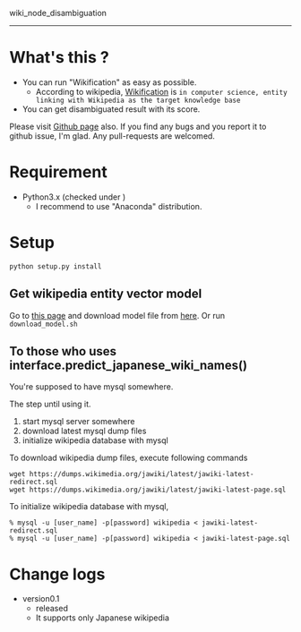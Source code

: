 wiki_node_disambiguation
- - -

# What's this ?

- You can run "Wikification" as easy as possible.
    - According to wikipedia, [Wikification](https://en.wikipedia.org/wiki/Wikification) is `in computer science, entity linking with Wikipedia as the target knowledge base`
- You can get disambiguated result with its score.

Please visit [Github page](https://github.com/Kensuke-Mitsuzawa/word2vec_wikification_py) also.
If you find any bugs and you report it to github issue, I'm glad.
Any pull-requests are welcomed.


# Requirement

- Python3.x (checked under )
    - I recommend to use "Anaconda" distribution.

# Setup

`python setup.py install`

## Get wikipedia entity vector model

Go to [this page](http://www.cl.ecei.tohoku.ac.jp/~m-suzuki/jawiki_vector/) and download model file from [here](http://www.cl.ecei.tohoku.ac.jp/~m-suzuki/jawiki_vector/entity_vector.tar.bz2).
Or run `download_model.sh`

## To those who uses interface.predict_japanese_wiki_names()

You're supposed to have mysql somewhere.

The step until using it.

1. start mysql server somewhere
2. download latest mysql dump files
3. initialize wikipedia database with mysql


To download wikipedia dump files, execute following commands

```
wget https://dumps.wikimedia.org/jawiki/latest/jawiki-latest-redirect.sql
wget https://dumps.wikimedia.org/jawiki/latest/jawiki-latest-page.sql
```

To initialize wikipedia database with mysql,

```
% mysql -u [user_name] -p[password] wikipedia < jawiki-latest-redirect.sql
% mysql -u [user_name] -p[password] wikipedia < jawiki-latest-page.sql
```

# Change logs

- version0.1
    - released
    - It supports only Japanese wikipedia
